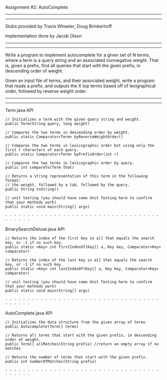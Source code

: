 Assignment #2: AutoComplete
- - - - - - - - - - - - - - - - - - - - - - - - - - - - - - - - - - - - - - - - -
- - - - - - - - - - - - - - - - - - - - - - - - - - - - - - - - - - - - - - - - -
Stubs provided by Travis Wheeler, Doug Brinkerhoff

Implementation done by Jacob Olson
- - - - - - - - - - - - - - - - - - - - - - - - - - - - - - - - - - - - - - - - -
- - - - - - - - - - - - - - - - - - - - - - - - - - - - - - - - - - - - - - - - -
Write a program to implement autocomplete for a given set of N terms, 
where a term is a query string and an associated nonnegative weight. 
That is, given a prefix, find all queries that start with the given prefix, 
in descending order of weight.

Given an input file of terms, and their associated weight, write a program that
reads a prefix, and outputs the X top terms based off of lexigraphical order,
followed by reverse weight order.

- - - - - - - - - - - - - - - - - - - - - - - - - - - - - - - - - - - - - - - - -
- - - - - - - - - - - - - - - - - - - - - - - - - - - - - - - - - - - - - - - - -


Term.java API

    // Initializes a term with the given query string and weight.
    public Term(String query, long weight)

    // Compares the two terms in descending order by weight.
    public static Comparator<Term> byReverseWeightOrder()

    // Compares the two terms in lexicographic order but using only the first r characters of each query.
    public static Comparator<Term> byPrefixOrder(int r)

    // Compares the two terms in lexicographic order by query.
    public int compareTo(Term that)

    // Returns a string representation of this term in the following format:
    // the weight, followed by a tab, followed by the query.
    public String toString()

    // unit testing (you should have some Unit Testing here to confirm that your methods work)
    public static void main(String[] args)

    - - - - - - - - - - - - - - - - - - - - - - - - - - - - - - - - - - - - - - - - -


BinarySearchDeluxe.java API

    // Returns the index of the first key in a[] that equals the search key, or -1 if no such key.
    public static <Key> int firstIndexOf(Key[] a, Key key, Comparator<Key> comparator)

    // Returns the index of the last key in a[] that equals the search key, or -1 if no such key.
    public static <Key> int lastIndexOf(Key[] a, Key key, Comparator<Key> comparator)

    // unit testing (you should have some Unit Testing here to confirm that your methods work)
    public static void main(String[] args)
    
    - - - - - - - - - - - - - - - - - - - - - - - - - - - - - - - - - - - - - - - - -

    
AutoComplete.java API

    // Initializes the data structure from the given array of terms.
    public Autocomplete(Term[] terms)

    // Returns all terms that start with the given prefix, in descending order of weight.
    public Term[] allMatches(String prefix) //return an empty array if no matches

    // Returns the number of terms that start with the given prefix.
    public int numberOfMatches(String prefix)
    
    - - - - - - - - - - - - - - - - - - - - - - - - - - - - - - - - - - - - - - - - -
